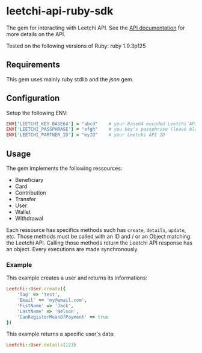 # leetchi-api-ruby-sdk

The gem for interacting with Leetchi API.
See the [API documentation](http://doc.api.leetchi.com/) for more details on the API.

Tested on the following versions of Ruby: ruby 1.9.3p125

## Requirements

This gem uses mainly ruby stdlib and the *json* gem.

## Configuration

Setup the following ENV:

```ruby
ENV['LEETCHI_KEY_BASE64'] = "abcd"    # your Base64 encoded Leetchi API key
ENV['LEETCHI_PASSPHRASE'] = "efgh"    # you key's passphrase (leave blank if none)
ENV['LEETCHI_PARTNER_ID'] = "myID"    # your Leetchi API ID
```

## Usage

The gem implements the following ressources:
- Beneficiary
- Card
- Contribution
- Transfer
- User
- Wallet
- Withdrawal

Each ressource has specifics methods such has `create`, `details`, `update`, etc. Those methods must be called with an ID and / or an Object matching the Leetchi API. Calling those methods return the Leetchi API response has an object. Every executions are made synchronously.

### Example

This example creates a user and returns its informations:

```ruby
Leetchi::User.create({
    'Tag' => 'test',
    'Email' => 'my@email.com',
    'FistName' => 'Jack',
    'LastName' => 'Nelson',
    'CanRegisterMeanOfPayment' => true
})
```

This example returns a specific user's data:

```ruby
Leetchi::User.details(123)
```

